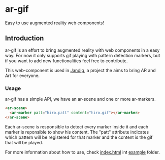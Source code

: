 # ar-gif
Easy to use augmented reality web components!


## Introduction
ar-gif is an effort to bring augmented reality with web components in a easy way. For now it only supports gif playing with pattern detection markers, but if you want to add new functionalities feel free to contribute.

This web-component is used in [Jandig](https://github.com/memeLab/Jandig), a project the aims to bring AR and Art for everyone.

### Usage
ar-gif has a simple API, we have an ar-scene and one or more ar-markers. 
```html
<ar-scene>
  <ar-marker patt="hiro.patt" content="hiro.gif"></ar-marker>  
</ar-scene>
```
Each ar-scene is responsible to detect every marker inside it and each marker is reponsible to show his content.
The "patt" attribute indicates which pattern will be registered for that marker and the content is the gif that will be played.

For more information about how to use, check [index.html](https://github.com/rodrigocam/ar-gif/blob/master/example/index.html) int [example](https://github.com/rodrigocam/ar-gif/blob/master/example) folder.
